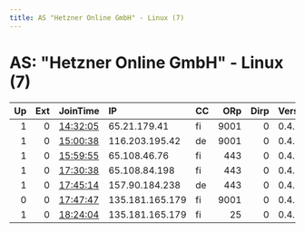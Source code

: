 ```yaml
---
title: AS "Hetzner Online GmbH" - Linux (7)
---
```


# AS: "Hetzner Online GmbH" - Linux (7)

|   Up |   Ext | JoinTime                                                                                              | IP              | CC   |   ORp |   Dirp | Version   | Contact                   | Nickname           |   eFamMembers |
|-----:|------:|:------------------------------------------------------------------------------------------------------|:----------------|:-----|------:|-------:|:----------|:--------------------------|:-------------------|--------------:|
|    1 |     0 | [14:32:05](https://nusenu.github.io/OrNetStats/w/relay/0F597F9BFF5302E6C53617817627C68EE52147BF.html) | 65.21.179.41    | fi   |  9001 |      0 | 0.4.6.8   | clothfield@protonmail.com | TorVmscsNet        |             1 |
|    1 |     0 | [15:00:38](https://nusenu.github.io/OrNetStats/w/relay/DE2FAECAA0D71A4EB543C69ED418B77A52CA9842.html) | 116.203.195.42  | de   |  9001 |      0 | 0.4.5.10  | torrelayon175@e.mail.de   | gangstaHetznDocker |             1 |
|    1 |     0 | [15:59:55](https://nusenu.github.io/OrNetStats/w/relay/F50A8F16C555ADFF3E5827B0DD035CE86F71A0E9.html) | 65.108.46.76    | fi   |   443 |      0 | 0.4.5.10  | b33f@5da3cdea.cc          | trumpChugsDick     |             1 |
|    1 |     0 | [17:30:38](https://nusenu.github.io/OrNetStats/w/relay/D36B739C7B64DC1AA5BD1AE3A5E18F62EE9410CB.html) | 65.108.84.198   | fi   |   443 |      0 | 0.4.6.8   | tor@eps-dev.de            | uwuRelay1          |             1 |
|    1 |     0 | [17:45:14](https://nusenu.github.io/OrNetStats/w/relay/C9AF544D232D4B7484FF83EFF434447B080845A0.html) | 157.90.184.238  | de   |   443 |      0 | 0.4.6.8   | tor@eps-dev.de            | uwuRelay2          |             1 |
|    0 |     0 | [17:47:47](https://nusenu.github.io/OrNetStats/w/relay/631617BC67C20D6F66EF100F7B7A0669AD777FF1.html) | 135.181.165.179 | fi   |  9001 |      0 | 0.4.6.8   | None                      | Unnamed            |             1 |
|    1 |     0 | [18:24:04](https://nusenu.github.io/OrNetStats/w/relay/13DFFC86EA4CCFB820EBE6162E6BF9EDC3BA66A4.html) | 135.181.165.179 | fi   |    25 |      0 | 0.4.6.8   | tbhdk@pm.me               | RavenSecurityX     |             1 |

